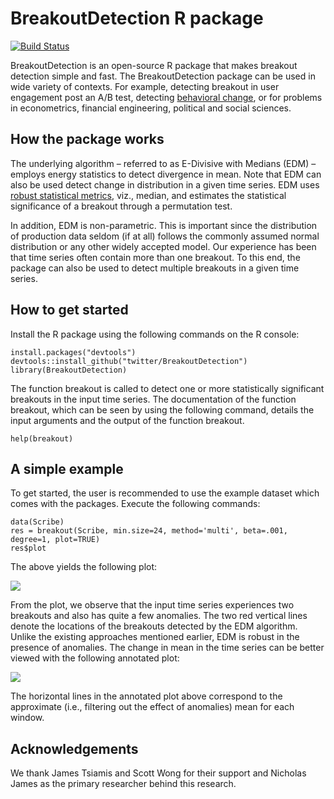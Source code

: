 # BreakoutDetection R package

[![Build Status](https://travis-ci.org/twitter/BreakoutDetection.png)](https://travis-ci.org/twitter/BreakoutDetection)

BreakoutDetection is an open-source R package that makes breakout detection simple and fast. The BreakoutDetection package can be used in wide variety of contexts. For example, detecting breakout in user engagement post an A/B test, detecting [behavioral change](http://wiki.cbr.washington.edu/qerm/index.php/Behavioral_Change_Point_Analysis), or for problems in econometrics, financial engineering, political and social sciences.

## How the package works
The underlying algorithm – referred to as E-Divisive with Medians (EDM) – employs energy statistics to detect divergence in mean. Note that EDM can also be used detect change in distribution in a given time series. EDM uses [robust statistical metrics](http://www.wiley.com/WileyCDA/WileyTitle/productCd-0470129905.html), viz., median, and estimates the statistical significance of a breakout through a permutation test.

In addition, EDM is non-parametric. This is important since the distribution of production data seldom (if at all) follows the commonly assumed normal distribution or any other widely accepted model. Our experience has been that time series often contain more than one breakout. To this end, the package can also be used to detect multiple breakouts in a given time series.

## How to get started
Install the R package using the following commands on the R console:
```
install.packages("devtools")
devtools::install_github("twitter/BreakoutDetection")
library(BreakoutDetection)
```

The function breakout is called to detect one or more statistically significant breakouts in the input time series. The documentation of the function breakout, which can be seen by using the following command, details the input arguments and the output of the function breakout.

```
help(breakout)
```

## A simple example
To get started, the user is recommended to use the example dataset which comes with the packages. Execute the following commands:

```
data(Scribe)
res = breakout(Scribe, min.size=24, method='multi', beta=.001, degree=1, plot=TRUE)
res$plot
```

The above yields the following plot:

![](https://blog.twitter.com/content/dam/blog-twitter/archive/breakout_detectioninthewild96.thumb.1280.1280.png)

From the plot, we observe that the input time series experiences two breakouts and also has quite a few anomalies. The two red vertical lines denote the locations of the breakouts detected by the EDM algorithm. Unlike the existing approaches mentioned earlier, EDM is robust in the presence of anomalies. The change in mean in the time series can be better viewed with the following annotated plot:

![](https://blog.twitter.com/content/dam/blog-twitter/archive/breakout_detectioninthewild97.thumb.1280.1280.png)

The horizontal lines in the annotated plot above correspond to the approximate (i.e., filtering out the effect of anomalies) mean for each window.

## Acknowledgements

We thank James Tsiamis and Scott Wong for their support and Nicholas James as the primary researcher behind this research.
